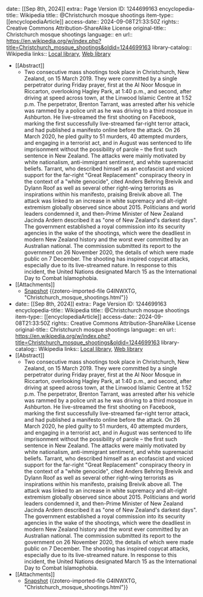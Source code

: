 date:: [[Sep 8th, 2024]]
extra:: Page Version ID: 1244699163
encyclopedia-title:: Wikipedia
title:: @Christchurch mosque shootings
item-type:: [[encyclopediaArticle]]
access-date:: 2024-09-08T21:33:50Z
rights:: Creative Commons Attribution-ShareAlike License
original-title:: Christchurch mosque shootings
language:: en
url:: https://en.wikipedia.org/w/index.php?title=Christchurch_mosque_shootings&oldid=1244699163
library-catalog:: Wikipedia
links:: [Local library](zotero://select/library/items/3B39MRJ7), [Web library](https://www.zotero.org/users/14926906/items/3B39MRJ7)

- [[Abstract]]
	- Two consecutive mass shootings took place in Christchurch, New Zealand, on 15 March 2019. They were committed by a single perpetrator during Friday prayer, first at the Al Noor Mosque in Riccarton, overlooking Hagley Park, at 1:40 p.m., and second, after driving at speed across town, at the Linwood Islamic Centre at 1:52 p.m.
	  The perpetrator, Brenton Tarrant, was arrested after his vehicle was rammed by a police unit as he was driving to a third mosque in Ashburton. He live-streamed the first shooting on Facebook, marking the first successfully live-streamed far-right terror attack, and had published a manifesto online before the attack. On 26 March 2020, he pled guilty to 51 murders, 40 attempted murders, and engaging in a terrorist act, and in August was sentenced to life imprisonment without the possibility of parole – the first such sentence in New Zealand.
	  The attacks were mainly motivated by white nationalism, anti-immigrant sentiment, and white supremacist beliefs. Tarrant, who described himself as an ecofascist and voiced support for the far-right "Great Replacement" conspiracy theory in the context of a "white genocide", cited Anders Behring Breivik and Dylann Roof as well as several other right-wing terrorists as inspirations within his manifesto, praising Breivik above all.
	  The attack was linked to an increase in white supremacy and alt-right extremism globally observed since about 2015. Politicians and world leaders condemned it, and then-Prime Minister of New Zealand Jacinda Ardern described it as "one of New Zealand's darkest days". The government established a royal commission into its security agencies in the wake of the shootings, which were the deadliest in modern New Zealand history and the worst ever committed by an Australian national. The commission submitted its report to the government on 26 November 2020, the details of which were made public on 7 December.
	  The shooting has inspired copycat attacks, especially due to its live-streamed nature. In response to this incident, the United Nations designated March 15 as the International Day to Combat Islamophobia.
- [[Attachments]]
	- [Snapshot](https://en.wikipedia.org/wiki/Christchurch_mosque_shootings) {{zotero-imported-file G4INWXTG, "Christchurch_mosque_shootings.html"}}
- date:: [[Sep 8th, 2024]]
  extra:: Page Version ID: 1244699163
  encyclopedia-title:: Wikipedia
  title:: @Christchurch mosque shootings
  item-type:: [[encyclopediaArticle]]
  access-date:: 2024-09-08T21:33:50Z
  rights:: Creative Commons Attribution-ShareAlike License
  original-title:: Christchurch mosque shootings
  language:: en
  url:: https://en.wikipedia.org/w/index.php?title=Christchurch_mosque_shootings&oldid=1244699163
  library-catalog:: Wikipedia
  links:: [Local library](zotero://select/library/items/3B39MRJ7), [Web library](https://www.zotero.org/users/14926906/items/3B39MRJ7)
- [[Abstract]]
	- Two consecutive mass shootings took place in Christchurch, New Zealand, on 15 March 2019. They were committed by a single perpetrator during Friday prayer, first at the Al Noor Mosque in Riccarton, overlooking Hagley Park, at 1:40 p.m., and second, after driving at speed across town, at the Linwood Islamic Centre at 1:52 p.m.
	  The perpetrator, Brenton Tarrant, was arrested after his vehicle was rammed by a police unit as he was driving to a third mosque in Ashburton. He live-streamed the first shooting on Facebook, marking the first successfully live-streamed far-right terror attack, and had published a manifesto online before the attack. On 26 March 2020, he pled guilty to 51 murders, 40 attempted murders, and engaging in a terrorist act, and in August was sentenced to life imprisonment without the possibility of parole – the first such sentence in New Zealand.
	  The attacks were mainly motivated by white nationalism, anti-immigrant sentiment, and white supremacist beliefs. Tarrant, who described himself as an ecofascist and voiced support for the far-right "Great Replacement" conspiracy theory in the context of a "white genocide", cited Anders Behring Breivik and Dylann Roof as well as several other right-wing terrorists as inspirations within his manifesto, praising Breivik above all.
	  The attack was linked to an increase in white supremacy and alt-right extremism globally observed since about 2015. Politicians and world leaders condemned it, and then-Prime Minister of New Zealand Jacinda Ardern described it as "one of New Zealand's darkest days". The government established a royal commission into its security agencies in the wake of the shootings, which were the deadliest in modern New Zealand history and the worst ever committed by an Australian national. The commission submitted its report to the government on 26 November 2020, the details of which were made public on 7 December.
	  The shooting has inspired copycat attacks, especially due to its live-streamed nature. In response to this incident, the United Nations designated March 15 as the International Day to Combat Islamophobia.
- [[Attachments]]
	- [Snapshot](https://en.wikipedia.org/wiki/Christchurch_mosque_shootings) {{zotero-imported-file G4INWXTG, "Christchurch_mosque_shootings.html"}}